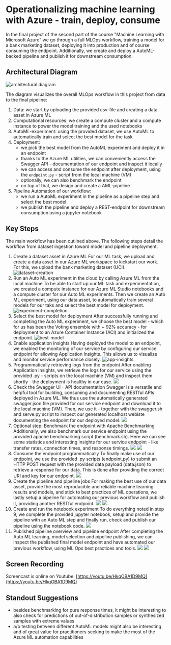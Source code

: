 # Operationalizing machine learning with Azure - train, deploy, consume

In the final project of the second part of the course "Machine Learning with Microsoft Azure" 
we go through a full MLOps workflow, training a model for a bank marketing dataset, deploying
it into production and of course consuming the endpoint. Additionally, we create and deploy
a AutoML-backed pipeline and publish it for downstream consumption.

## Architectural Diagram
![architectural diagram](./images/aml-diagram.png)

The diagram visualizes the overall MLOps workflow in this
project from data to the final pipeline: 

1. Data: we start by uploading the provided csv-file and creating a data asset in Azure ML
2. Computational resources: we create a compute cluster and a compute instance to power the model training and the used notebooks
3. AutoML-experiment: using the provided dataset, we use AutoML to automatically train and select the best model for the task
4. Deployment:
   - we pick the best model from the AutoML experiment and deploy it in an endpoint
   - thanks to the Azure ML utilities, we can conveniently access the Swagger API - documentation of our endpoint and inspect it locally
   - we can access and consume the endpoint after deployment, using the `endpoint.py` - script from the local machine (VM)
   - optionally, we can also benchmark the endpoint
   - on top of that, we design and create a AML-pipeline
5. Pipeline Automation of our workflow:
   - we run a AutoML experiment in the pipeline as a pipeline step and select the best model 
   - we publish the pipeline and deploy a REST-endpoint for downstream consumption using a jupyter notebook

## Key Steps

The main workflow has been outlined above. The following steps detail the workflow from dataset ingestion toward
model and pipeline deployment.

1. Create a dataset asset in Azure ML
   For our ML task, we upload and create a data asset in our Azure ML workspace to kickstart our work. For this,
   we upload the bank marketing dataset (UCI). 
![dataset-creation](./images/dataset_screen.png)
2. Run an Auto ML experiment in the cloud by calling Azure ML from the local machine
   To be able to start up our ML task and experimentation, we created a compute instance for our Azure ML Studio
   notebooks and a compute cluster for our Auto ML experiments. Then we create an Auto ML experiment, using our
   data asset, to automatically train several models for our taks and select the best model for deployment.
![experiment-completion](./images/experiment_complete.png)
3. Select the best model for deployment
   After successfully running and completing the Auto ML experiment, we choose the best model - which for us has
   been the Voting ensemble with ~ 92% accuracy - for deployment to an Azure Container Instance (ACI) and initialized the endpoint.
![best-model](./images/best_model.png)
4. Enable application insights
   Having deployed the model to an endpoint, we enabled the monitoring of our service by configuring our service
   endpoint for allowing Application Insights. This allows us to visualize and monitor service performance closely.
![app-insights](./images/app-insights-enabled.png)
5. Programmatically retrieving logs from the endpoint
   After enabling Application Insights, we retrieve the logs for our service using the provided .py - scripts
   on the local machine (VM) and inspect them shortly - the deployment is healthy in our case.
![](./images/logs-output.png)
6. Check the Swagger UI - API documentation
   Swagger is a versatile and helpful tool for building, consuming and documenting RESTful APIs deployed in Azure ML.
   We thus use the automatically generated swagger.json file provided for our service endpoint and download it to the
   local machine (VM). Then, we use it - together with the swagger.sh and serve.py script to inspect our generated localhost
   webiste documenting the endpoint for our deployed model.
![](./images/swagger-ui.png)
7. Optional step: Benchmark the endpoint with Apache Benchmarking
   Additionally, we also benchmark our service endpoint using the provided apache benchmarking script (benchmark.sh).
   Here we can see some statistics and interesting insights for our service endpoint - like transfer rates, connection times,
   and response timings.
![](./images/apache-bm-sc1.png)
![](./images/apache-bm-sc2.png)
8. Consume the endpoint programmatically
   To finally make use of our endpoint, we use the provided .py scripts (endpoint.py) to submit an HTTP POST request with the provided
   data payload (data.json) to retrieve a response for our data. This is done after providing the correct URI and key for our endpoint.
![](./images/output-from-endpoint.png)
9. Create the pipeline and pipeline jobs
   For making the best use of our data asset, provide the most reproducible and reliable machine learning results and models,
   and stick to best practices of ML operations, we lastly setup a pipeline for automating our previous workflow and publish it,
   providing another RESTful endpoint.
![](./images/pipelines.png)
![](./images/pipeline-rest-job.png)
10. Create and run the notebook experiment
    To do everything noted in step 9, we complete the provided jupyter notebook, setup and provide the pipeline with an Auto ML
    step and finally run, check and publish our pipeline using the notebook code. 
![](./images/nb-pipeline-run-widget.png)
11. Published pipeline overview and pipeline endpoint
    After completing the Auto ML learning, model selection and pipeline publishing, we can inspect the published final model endpoint
    and have automated our previous workflow, using ML Ops best practices and tools.
![](./images/published-pipeline-endpoint.png)
![](./images/pipeline-endpoint.png)

## Screen Recording
Screencast is online on Youtube: [https://youtu.be/HkqOBA1D9MQ](https://youtu.be/HkqOBA1D9MQ)

## Standout Suggestions
- besides benchmarking for pure response times, 
it might be interesting to also check for predictions
of out-of-distribution samples or synthesized samples with extreme values
- a/b testing between different AutoML models might also be interesting and of great value for practitioners seeking to make the most of the Azure ML automation capabilities
